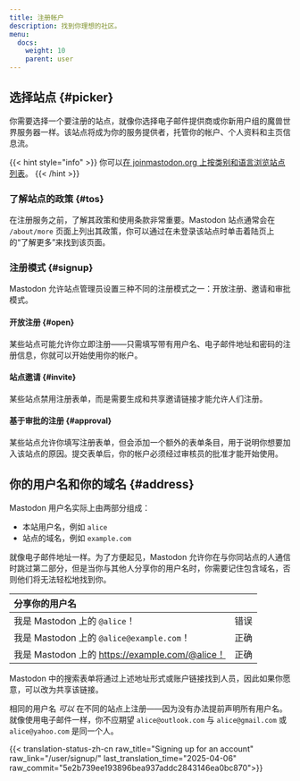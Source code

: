 ```yaml
---
title: 注册帐户
description: 找到你理想的社区。
menu:
  docs:
    weight: 10
    parent: user
---
```


## 选择站点 {#picker}

你需要选择一个要注册的站点，就像你选择电子邮件提供商或你新用户组的魔兽世界服务器一样。该站点将成为你的服务提供者，托管你的帐户、个人资料和主页信息流。

{{< hint style="info" >}}
你可以[在 joinmastodon.org 上按类别和语言浏览站点列表](https://joinmastodon.org/#getting-started)。
{{< /hint >}}

### 了解站点的政策 {#tos}

在注册服务之前，了解其政策和使用条款非常重要。Mastodon 站点通常会在 `/about/more` 页面上列出其政策，你可以通过在未登录该站点时单击着陆页上的“了解更多”来找到该页面。

### 注册模式 {#signup}

Mastodon 允许站点管理员设置三种不同的注册模式之一：开放注册、邀请和审批模式。

#### 开放注册 {#open}

某些站点可能允许你立即注册——只需填写带有用户名、电子邮件地址和密码的注册信息，你就可以开始使用你的帐户。

#### 站点邀请 {#invite}

某些站点禁用注册表单，而是需要生成和共享邀请链接才能允许人们注册。

#### 基于审批的注册 {#approval}

某些站点允许你填写注册表单，但会添加一个额外的表单条目，用于说明你想要加入该站点的原因。提交表单后，你的帐户必须经过审核员的批准才能开始使用。

## 你的用户名和你的域名 {#address}

Mastodon 用户名实际上由两部分组成：

* 本站用户名，例如 `alice`
* 站点的域名，例如 `example.com`

就像电子邮件地址一样。为了方便起见，Mastodon 允许你在与你同站点的人通信时跳过第二部分，但是当你与其他人分享你的用户名时，你需要记住包含域名，否则他们将无法轻松地找到你。

| 分享你的用户名 |  |
| :--- | :--- |
| 我是 Mastodon 上的 `@alice`！ | 错误 |
| 我是 Mastodon 上的 `@alice@example.com`！ | 正确 |
| 我是 Mastodon 上的 https://example.com/@alice！ | 正确 |

Mastodon 中的搜索表单将通过上述地址形式或账户链接找到人员，因此如果你愿意，可以改为共享该链接。

相同的用户名 _可以_ 在不同的站点上注册——因为没有办法提前声明所有用户名。就像使用电子邮件一样，你不应期望 `alice@outlook.com` 与 `alice@gmail.com` 或 `alice@yahoo.com` 是同一个人。

{{< translation-status-zh-cn raw_title="Signing up for an account" raw_link="/user/signup/" last_translation_time="2025-04-06" raw_commit="5e2b739ee193896bea937addc2843146ea0bc870">}}
